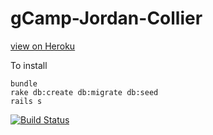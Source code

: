 # gCamp-Jordan-Collier

[view on Heroku](https://glacial-crag-3678.herokuapp.com/)

To install

```
bundle
rake db:create db:migrate db:seed
rails s
```
[![Build Status](https://travis-ci.org/JordanCollier/Gcamp-Jordan-Collier.svg)](https://travis-ci.org/JordanCollier/Gcamp-Jordan-Collier)
